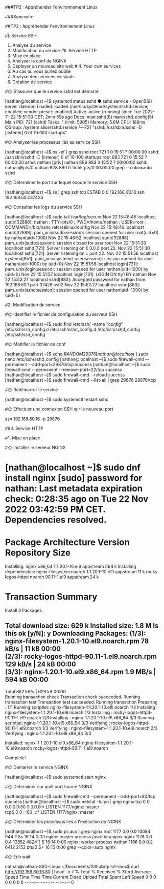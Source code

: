 ###TP2 : Appréhender l'environnement Linux

###Sommaire

##TP2 : Appréhender l'environnement Linux

#I. Service SSH
1. Analyse du service
2. Modification du service
#II. Service HTTP
1. Mise en place
2. Analyser la conf de NGINX
3. Déployer un nouveau site web
#III. Your own services
1. Au cas où vous auriez oublié
2. Analyse des services existants
3. Création de service

#🌞 S'assurer que le service sshd est démarré

[nathan@localhost ~]$ systemctl status sshd
● sshd.service - OpenSSH server daemon
     Loaded: loaded (/usr/lib/systemd/system/sshd.service; enabled; vendor preset: enabled)
     Active: active (running) since Tue 2022-11-22 15:51:30 CET; 2min 59s ago
       Docs: man:sshd(8)
             man:sshd_config(5)
   Main PID: 721 (sshd)
      Tasks: 1 (limit: 5905)
     Memory: 5.6M
        CPU: 189ms
     CGroup: /system.slice/sshd.service
             └─721 "sshd: /usr/sbin/sshd -D [listener] 0 of 10-100 startups"

#🌞 Analyser les processus liés au service SSH

[nathan@localhost ~]$ ps -ef | grep sshd
root         721       1  0 15:51 ?        00:00:00 sshd: /usr/sbin/sshd -D [listener] 0 of 10-100 startups
root         883     721  0 15:52 ?        00:00:00 sshd: nathan [priv]
nathan       889     883  0 15:52 ?        00:00:00 sshd: nathan@pts/0
nathan       928     890  0 15:55 pts/0    00:00:00 grep --color=auto sshd

#🌞 Déterminer le port sur lequel écoute le service SSH

[nathan@localhost ~]$ ss | grep ssh
tcp   ESTAB  0      0                    192.168.60.16:ssh       192.168.60.1:37426 

#🌞 Consulter les logs du service SSH

[nathan@localhost ~]$ sudo tail /var/log/secure
Nov 22 15:48:46 localhost sudo[32888]:  nathan : TTY=pts/0 ; PWD=/home/nathan ; USER=root ; COMMAND=/bin/nano /etc/selinux/config
Nov 22 15:48:46 localhost sudo[32888]: pam_unix(sudo:session): session opened for user root(uid=0) by nathan(uid=1000)
Nov 22 15:48:52 localhost sudo[32888]: pam_unix(sudo:session): session closed for user root
Nov 22 15:51:30 localhost sshd[721]: Server listening on 0.0.0.0 port 22.
Nov 22 15:51:30 localhost sshd[721]: Server listening on :: port 22.
Nov 22 15:51:56 localhost systemd[851]: pam_unix(systemd-user:session): session opened for user nathan(uid=1000) by (uid=0)
Nov 22 15:51:56 localhost login[731]: pam_unix(login:session): session opened for user nathan(uid=1000) by (uid=0)
Nov 22 15:51:57 localhost login[731]: LOGIN ON tty1 BY nathan
Nov 22 15:52:27 localhost sshd[883]: Accepted password for nathan from 192.168.60.1 port 37426 ssh2
Nov 22 15:52:27 localhost sshd[883]: pam_unix(sshd:session): session opened for user nathan(uid=1000) by (uid=0)

#2. Modification du service

#🌞 Identifier le fichier de configuration du serveur SSH

[nathan@localhost ~]$ sudo find /etc/ssh/ -name "*config*"
/etc/ssh/ssh_config.d
/etc/ssh/sshd_config.d
/etc/ssh/sshd_config
/etc/ssh/ssh_config

#🌞 Modifier le fichier de conf

[nathan@localhost ~]$ echo $RANDOM
29876
[nathan@localhost ~]$ sudo nano /etc/ssh/sshd_config
[nathan@localhost ~]$ sudo firewall-cmd --permanent --add-port=29876/tcp
success
[nathan@localhost ~]$ sudo firewall-cmd --permanent --remove-port=22/tcp
success
[nathan@localhost ~]$ sudo firewall-cmd --reload
success
[nathan@localhost ~]$ sudo firewall-cmd --list-all | grep 29876
29876/tcp

#🌞 Redémarrer le service

[nathan@localhost ~]$ sudo systemctl restart sshd

#🌞 Effectuer une connexion SSH sur le nouveau port

ssh 192.168.60.16 -p 29876

##II. Service HTTP

#1. Mise en place

#🌞 Installer le serveur NGINX

[nathan@localhost ~]$ sudo dnf install nginx
[sudo] password for nathan: 
Last metadata expiration check: 0:28:35 ago on Tue 22 Nov 2022 03:42:59 PM CET.
Dependencies resolved.
============================================================================================================================================================================================================================================
 Package                                                       Architecture                                       Version                                                       Repository                                             Size
============================================================================================================================================================================================================================================
Installing:
 nginx                                                         x86_64                                             1:1.20.1-10.el9                                               appstream                                             594 k
Installing dependencies:
 nginx-filesystem                                              noarch                                             1:1.20.1-10.el9                                               appstream                                              11 k
 rocky-logos-httpd                                             noarch                                             90.11-1.el9                                                   appstream                                              24 k

Transaction Summary
============================================================================================================================================================================================================================================
Install  3 Packages

Total download size: 629 k
Installed size: 1.8 M
Is this ok [y/N]: y
Downloading Packages:
(1/3): nginx-filesystem-1.20.1-10.el9.noarch.rpm                                                                                                                                                             78 kB/s |  11 kB     00:00    
(2/3): rocky-logos-httpd-90.11-1.el9.noarch.rpm                                                                                                                                                             129 kB/s |  24 kB     00:00    
(3/3): nginx-1.20.1-10.el9.x86_64.rpm                                                                                                                                                                       1.9 MB/s | 594 kB     00:00    
--------------------------------------------------------------------------------------------------------------------------------------------------------------------------------------------------------------------------------------------
Total                                                                                                                                                                                                       882 kB/s | 629 kB     00:00     
Running transaction check
Transaction check succeeded.
Running transaction test
Transaction test succeeded.
Running transaction
  Preparing        :                                                                                                                                                                                                                    1/1 
  Running scriptlet: nginx-filesystem-1:1.20.1-10.el9.noarch                                                                                                                                                                            1/3 
  Installing       : nginx-filesystem-1:1.20.1-10.el9.noarch                                                                                                                                                                            1/3 
  Installing       : rocky-logos-httpd-90.11-1.el9.noarch                                                                                                                                                                               2/3 
  Installing       : nginx-1:1.20.1-10.el9.x86_64                                                                                                                                                                                       3/3 
  Running scriptlet: nginx-1:1.20.1-10.el9.x86_64                                                                                                                                                                                       3/3 
  Verifying        : rocky-logos-httpd-90.11-1.el9.noarch                                                                                                                                                                               1/3 
  Verifying        : nginx-filesystem-1:1.20.1-10.el9.noarch                                                                                                                                                                            2/3 
  Verifying        : nginx-1:1.20.1-10.el9.x86_64                                                                                                                                                                                       3/3 

Installed:
  nginx-1:1.20.1-10.el9.x86_64                                            nginx-filesystem-1:1.20.1-10.el9.noarch                                            rocky-logos-httpd-90.11-1.el9.noarch                                           

Complete!

#🌞 Démarrer le service NGINX

[nathan@localhost ~]$ sudo systemctl start nginx

#🌞 Déterminer sur quel port tourne NGINX

[nathan@localhost ~]$ sudo firewall-cmd --permanent --add-port=80/tcp
success
[nathan@localhost ~]$ sudo netstat -tulpn | grep nginx
tcp        0      0 0.0.0.0:80              0.0.0.0:*               LISTEN      1177/nginx: master  
tcp6       0      0 :::80                   :::*                    LISTEN      1177/nginx: master 

#🌞 Déterminer les processus liés à l'exécution de NGINX

[nathan@localhost ~]$ sudo ps aux | grep nginx
root        1177  0.0  0.0  10084   944 ?        Ss   16:14   0:00 nginx: master process /usr/sbin/nginx
nginx       1178  0.0  0.4  13852  4824 ?        S    16:14   0:00 nginx: worker process
nathan      1186  0.0  0.2   6412  2152 pts/0    S+   16:15   0:00 grep --color=auto nginx

#🌞 Euh wait

nathan@nathan-SSD-Linux:~/Documents/Github/tp-b1-linux$ curl http://192.168.60.16:80 | head -n 7
  % Total    % Received % Xferd  Average Speed   Time    Time     Time  Current
                                 Dload  Upload   Total   Spent    Left  Speed
  0     0    0     0    0     0      0      0 --:--:-- --:--:-- --:--:--     0<!doctype html>
<html>
  <head>
    <meta charset='utf-8'>
    <meta name='viewport' content='width=device-width, initial-scale=1'>
    <title>HTTP Server Test Page powered by: Rocky Linux</title>
    <style type="text/css">
100  7620  100  7620    0     0  3771k      0 --:--:-- --:--:-- --:--:-- 7441k
curl: (23) Failed writing body

#2. Analyser la conf de NGINX

#🌞 Déterminer le path du fichier de configuration de NGINX

[nathan@localhost ~]$ sudo nginx -t
nginx: the configuration file /etc/nginx/nginx.conf syntax is ok
nginx: configuration file /etc/nginx/nginx.conf test is successful

#🌞 Trouver dans le fichier de conf

[nathan@localhost /]$ sudo cat /etc/nginx/nginx.conf | grep server -A 10
[sudo] password for nathan: 
    server {
        listen       80;
        listen       [::]:80;
        server_name  _;
        root         /usr/share/nginx/html;

        # Load configuration files for the default server block.
        include /etc/nginx/default.d/*.conf;

        error_page 404 /404.html;
        location = /404.html {
        }

        error_page 500 502 503 504 /50x.html;
        location = /50x.html {
        }
    }
--
# Settings for a TLS enabled server.
#
#    server {
#        listen       443 ssl http2;
#        listen       [::]:443 ssl http2;
#        server_name  _;
#        root         /usr/share/nginx/html;
#
#        ssl_certificate "/etc/pki/nginx/server.crt";
#        ssl_certificate_key "/etc/pki/nginx/private/server.key";
#        ssl_session_cache shared:SSL:1m;
#        ssl_session_timeout  10m;
#        ssl_ciphers PROFILE=SYSTEM;
#        ssl_prefer_server_ciphers on;
#
#        # Load configuration files for the default server block.
#        include /etc/nginx/default.d/*.conf;
#
#        error_page 404 /404.html;
#            location = /40x.html {
#        }
#
#        error_page 500 502 503 504 /50x.html;
#            location = /50x.html {
#        }
#    }

[nathan@localhost /]$ sudo cat /etc/nginx/nginx.conf | grep include
    include /etc/nginx/mime.types;
    include /etc/nginx/conf.d/*.conf;
    include /etc/nginx/default.d/*.conf;

#3. Déployer un nouveau site web

#🌞 Créer un site web

[nathan@localhost tp2_linux]$ cat index.html 
<h1>MEOW MEOW C MON SITE DE OUF</h1>

#🌞 Adapter la conf NGINX

[nathan@localhost /]$ cat /etc/nginx/nginx.conf | grep -i '^# *Include'
#        include /etc/nginx/default.d/*.conf;

#🌞 Visitez votre super site web

[nathan@localhost /]$ curl http://192.168.60.16:80 | head -n 7
  % Total    % Received % Xferd  Average Speed   Time    Time     Time  Current
                                 Dload  Upload   Total   Spent    Left  Speed
100    37  100    37    0     0  22275      0 --:--:-- --:--:-- --:--:-- 37000
<h1>MEOW MEOW C MON SITE DE OUF</h1>

##III. Your own services

#2. Analyse des services existants

#🌞 Afficher le fichier de service SSH

[Unit]
Description=OpenBSD Secure Shell server
After=network.target auditd.service
ConditionPathExists=!/usr/sbin/in.tftpd

[Service]
Type=notify
EnvironmentFile=-/etc/sysconfig/sshd
ExecStart=/usr/sbin/sshd $OPTIONS
ExecReload=/bin/kill -HUP $MAINPID
KillMode=process
Restart=on-failure
RestartSec=42s

[Install]
WantedBy=multi-user.target

#🌞 Afficher le fichier de service NGINX

[Unit]
Description=The nginx HTTP and reverse proxy server
After=syslog.target network-online.target remote-fs.target nss-lookup.target

[Service]
Type=forking
PIDFile=/run/nginx.pid
ExecStartPre=/usr/sbin/nginx -t
ExecStart=/usr/sbin/nginx
ExecReload=/usr/sbin/nginx -s reload
ExecStop=/bin/kill -s QUIT $MAINPID
PrivateTmp=true

[Install]
WantedBy=multi-user.target

#3. Création de service

#🌞 Créez le fichier /etc/systemd/system/tp2_nc.service

[Unit]
Description=Super netcat tout fou

[Service]
ExecStart=/usr/bin/nc -l <PORT>
[Unit]
Description=Super netcat tout fou

[Service]
ExecStart=/usr/bin/nc -l 8657

#🌞 Indiquer au système qu'on a modifié les fichiers de service

[nathan@localhost ~]$ sudo systemctl daemon-reload

#🌞 Démarrer notre service de ouf

[nathan@localhost ~]$ sudo systemctl start tp2_nc.service

#🌞 Vérifier que ça fonctionne

[nathan@localhost ~]$ sudo systemctl status tp2_nc.service
● tp2_nc.service - Super netcat tout fou
   Loaded: loaded (/etc/systemd/system/tp2_nc.service; disabled; vendor preset: disabled)
   Active: active (running) since Wed 2021-03-10 15:56:36 CET; 2s ago
 Main PID: 1007 (nc)
    Tasks: 1 (limit: 4915)
   Memory: 1.1M
   CGroup: /system.slice/tp2_nc.service
           └─1007 /usr/bin/nc -l 8657

Mar 10 15:56:36 localhost.localdomain systemd[1]: Started Super netcat tout fou.
[nathan@localhost ~]$ sudo ss -tulpn | grep 8657
LISTEN     0      128          *:8657                   *:*                   users:(("nc",pid=1007,fd=3))

#🌞 Les logs de votre service

[nathan@localhost ~]$ sudo journalctl -xe -u tp2_nc
-- Logs begin at Wed 2021-03-10 15:56:36 CET, end at Wed 2021-03-10 15:57:00 CET. --
Mar 10 15:57:36 localhost.localdomain systemd[1]: Started Super netcat tout fou.
Mar 10 15:57:36 localhost.localdomain nc[1007]: Ncat: Version 7.70 ( https://nmap.org/ncat )
Mar 10 15:57:36 localhost.localdomain nc[1007]: Ncat: Listening on :::8657
Mar 10 15:57:36 localhost.localdomain nc[1007]: Ncat: Listening on
[nathan@localhost ~]$ sudo journalctl -xe -u tp2_nc -f
-- Logs begin at Wed 2021-03-10 15:56:36 CET, end at Wed 2021-03-10 15:57:00 CET. --
Mar 10 15:57:36 localhost.localdomain systemd[1]: Started Super netcat tout fou.
Mar 10 15:57:36 localhost.localdomain nc[1007]: Ncat: Version 7.70 ( https://nmap.org/ncat )
Mar 10 15:57:36 localhost.localdomain nc[1007]: Ncat: Listening on :::8657
Mar 10 15:57:36 localhost.localdomain nc[1007]: Ncat: Listening on
[nathan@localhost ~]$ sudo journalctl -xe -u tp2_nc | grep "Started Super netcat tout fou"
Mar 10 15:57:36 localhost.localdomain systemd[1]: Started Super netcat tout fou.
[nathan@localhost ~]$ sudo journalctl -xe -u tp2_nc | grep "Ncat: Connection from"
Mar 10 15:57:36 localhost.localdomain nc[1007]: Ncat: Connection from 10.33.18.231 60800
[nathan@localhost ~]$ sudo journalctl -xe -u tp2_nc | grep "Stopped Super netcat tout fou"
Mar 10 15:57:36 localhost.localdomain systemd[1]: Stopped Super netcat tout fou.

#🌞 Affiner la définition du service

[Unit]
Description=Super netcat tout fou

[Service]
ExecStart=/usr/bin/nc -l 8657
Restart=always
[nathan@localhost ~]$ sudo systemctl daemon-reload